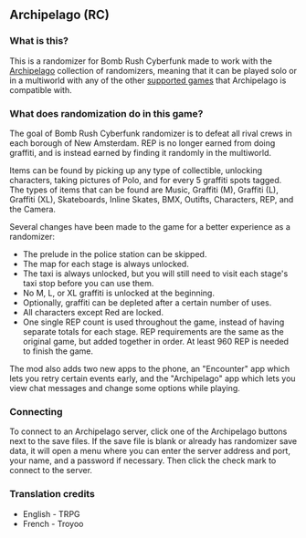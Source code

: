 ## Archipelago (RC)

### What is this?

This is a randomizer for Bomb Rush Cyberfunk made to work with the [Archipelago](http://archipelago.gg:24242/) collection of randomizers, meaning that it can be played solo or in a multiworld with any of the other [supported games](http://archipelago.gg:24242/games) that Archipelago is compatible with.

### What does randomization do in this game?

The goal of Bomb Rush Cyberfunk randomizer is to defeat all rival crews in each borough of New Amsterdam. REP is no longer earned from doing graffiti, and is instead earned by finding it randomly in the multiworld.

Items can be found by picking up any type of collectible, unlocking characters, taking pictures of Polo, and for every 5 graffiti spots tagged. The types of items that can be found are Music, Graffiti (M), Graffiti (L), Graffiti (XL), Skateboards, Inline Skates, BMX, Outifts, Characters, REP, and the Camera.

Several changes have been made to the game for a better experience as a randomizer:

- The prelude in the police station can be skipped.
- The map for each stage is always unlocked.
- The taxi is always unlocked, but you will still need to visit each stage's taxi stop before you can use them.
- No M, L, or XL graffiti is unlocked at the beginning.
- Optionally, graffiti can be depleted after a certain number of uses.
- All characters except Red are locked.
- One single REP count is used throughout the game, instead of having separate totals for each stage. REP requirements are the same as the original game, but added together in order. At least 960 REP is needed to finish the game.

The mod also adds two new apps to the phone, an "Encounter" app which lets you retry certain events early, and the "Archipelago" app which lets you view chat messages and change some options while playing.

### Connecting

To connect to an Archipelago server, click one of the Archipelago buttons next to the save files. If the save file is blank or already has randomizer save data, it will open a menu where you can enter the server address and port, your name, and a password if necessary. Then click the check mark to connect to the server.

### Translation credits

- English - TRPG
- French - Troyoo